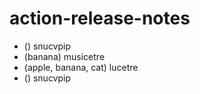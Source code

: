 # action-release-notes

- () snucvpip
- (banana) musicetre
- (apple, banana, cat) lucetre
- () snucvpip

